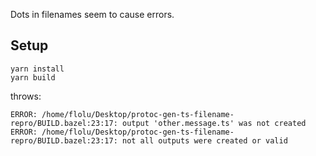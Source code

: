Dots in filenames seem to cause errors.

## Setup

```
yarn install
yarn build
```

throws:

```
ERROR: /home/flolu/Desktop/protoc-gen-ts-filename-repro/BUILD.bazel:23:17: output 'other.message.ts' was not created
ERROR: /home/flolu/Desktop/protoc-gen-ts-filename-repro/BUILD.bazel:23:17: not all outputs were created or valid
```
